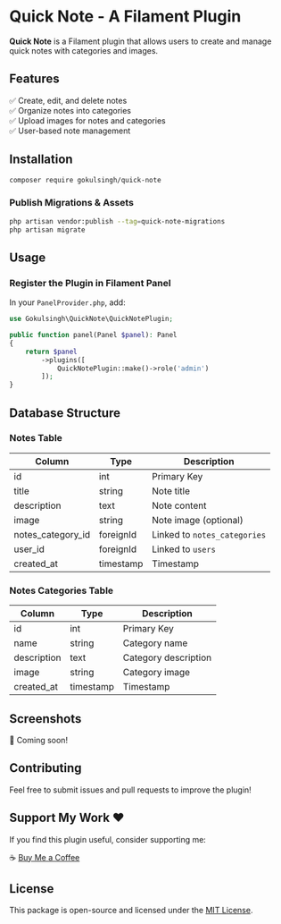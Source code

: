 
# **Quick Note - A Filament Plugin**  

**Quick Note** is a Filament plugin that allows users to create and manage quick notes with categories and images.  

## **Features**  
✅ Create, edit, and delete notes  
✅ Organize notes into categories  
✅ Upload images for notes and categories  
✅ User-based note management  

## **Installation**  

```sh
composer require gokulsingh/quick-note
```

### **Publish Migrations & Assets**  

```sh
php artisan vendor:publish --tag=quick-note-migrations
php artisan migrate
```

## **Usage**  

### **Register the Plugin in Filament Panel**  

In your `PanelProvider.php`, add:  

```php
use Gokulsingh\QuickNote\QuickNotePlugin;

public function panel(Panel $panel): Panel
{
    return $panel
        ->plugins([
            QuickNotePlugin::make()->role('admin')
        ]);
}
```

## **Database Structure**  

### **Notes Table**
| Column | Type | Description |
|---------|------|------------|
| id | int | Primary Key |
| title | string | Note title |
| description | text | Note content |
| image | string | Note image (optional) |
| notes_category_id | foreignId | Linked to `notes_categories` |
| user_id | foreignId | Linked to `users` |
| created_at | timestamp | Timestamp |

### **Notes Categories Table**
| Column | Type | Description |
|---------|------|------------|
| id | int | Primary Key |
| name | string | Category name |
| description | text | Category description |
| image | string | Category image |
| created_at | timestamp | Timestamp |

## **Screenshots**  
🚀 Coming soon!  

## **Contributing**  
Feel free to submit issues and pull requests to improve the plugin!  

## **Support My Work ❤️**  
If you find this plugin useful, consider supporting me:  

☕ [Buy Me a Coffee](https://buymeacoffee.com/preciousgariya)  

## **License**  
This package is open-source and licensed under the [MIT License](LICENSE).  
